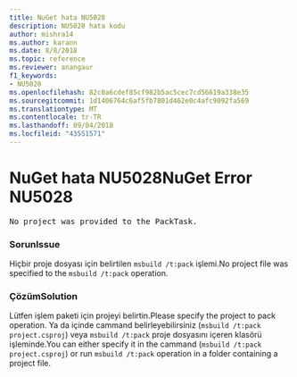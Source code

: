```yaml
---
title: NuGet hata NU5028
description: NU5028 hata kodu
author: mishra14
ms.author: karann
ms.date: 8/8/2018
ms.topic: reference
ms.reviewer: anangaur
f1_keywords:
- NU5028
ms.openlocfilehash: 82c0a6cdef85cf982b5ac5cec7cd56619a338e35
ms.sourcegitcommit: 1d1406764c6af5fb7801d462e0c4afc9092fa569
ms.translationtype: MT
ms.contentlocale: tr-TR
ms.lasthandoff: 09/04/2018
ms.locfileid: "43551571"
---
```

# <a name="nuget-error-nu5028"></a><span data-ttu-id="03282-103">NuGet hata NU5028</span><span class="sxs-lookup"><span data-stu-id="03282-103">NuGet Error NU5028</span></span>
<pre>No project was provided to the PackTask.</pre>

### <a name="issue"></a><span data-ttu-id="03282-104">Sorun</span><span class="sxs-lookup"><span data-stu-id="03282-104">Issue</span></span>

<span data-ttu-id="03282-105">Hiçbir proje dosyası için belirtilen `msbuild /t:pack` işlemi.</span><span class="sxs-lookup"><span data-stu-id="03282-105">No project file was specified to the `msbuild /t:pack` operation.</span></span>


### <a name="solution"></a><span data-ttu-id="03282-106">Çözüm</span><span class="sxs-lookup"><span data-stu-id="03282-106">Solution</span></span>

<span data-ttu-id="03282-107">Lütfen işlem paketi için projeyi belirtin.</span><span class="sxs-lookup"><span data-stu-id="03282-107">Please specify the project to pack operation.</span></span>  <span data-ttu-id="03282-108">Ya da içinde cammand belirleyebilirsiniz (`msbuild /t:pack project.csproj`) veya `msbuild /t:pack` proje dosyasını içeren klasörü işleminde.</span><span class="sxs-lookup"><span data-stu-id="03282-108">You can either specify it in the cammand (`msbuild /t:pack project.csproj`) or run `msbuild /t:pack` operation in a folder containing a project file.</span></span>

